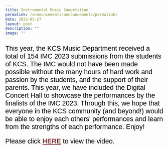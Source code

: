 ```yaml
---
title: Instrumental Music Competition
permalink: /announcements/announcements/permalink/
date: 2023-05-27
layout: post
description: ""
image: ""
---
```

<span style="font-size:16.0pt;font-family:Arial;color:black">
This year, the KCS Music Department received a total of 154 IMC 2023 submissions from the students of KCS. The IMC would not have been made possible without the many hours of hard work and passion by the students, and the support of their parents. This year, we have included the Digital Concert Hall to showcase the performances by the finalists of the IMC 2023.  Through this, we hope that everyone in the KCS community (and beyond!) would be able to enjoy each others' performances and learn from the strengths of each performance. Enjoy!<br>

<span style="font-size:16.0pt;font-family:Arial;color:black">Please click <a style="box-sizing: border-box; background-color: transparent; cursor: pointer; transition: all 0.25s ease-in-out 0s; color: rgb(128, 56, 61);" rel="noopener noreferrer" target="_blank" href="https://www.youtube.com/watch?v=TMY2PwRUE6k"><b>HERE</b></a> to view the video.</span></span>